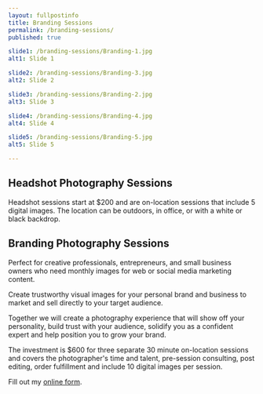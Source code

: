 ```yaml
---
layout: fullpostinfo
title: Branding Sessions
permalink: /branding-sessions/
published: true

slide1: /branding-sessions/Branding-1.jpg
alt1: Slide 1

slide2: /branding-sessions/Branding-3.jpg
alt2: Slide 2

slide3: /branding-sessions/Branding-2.jpg
alt3: Slide 3

slide4: /branding-sessions/Branding-4.jpg
alt4: Slide 4

slide5: /branding-sessions/Branding-5.jpg
alt5: Slide 5

---
```


## Headshot Photography Sessions

Headshot sessions start at $200 and are on-location sessions that include 5 digital images. The location can be outdoors, in office, or with a white or black backdrop.


## Branding Photography Sessions

Perfect for creative professionals, entrepreneurs, and small business owners who need monthly images for web or social media marketing content.

Create trustworthy visual images for your personal brand and business to market and sell directly to your target audience. 

Together we will create a photography experience that will show off your personality, build trust with your audience, solidify you as a confident expert and help position you to grow your brand.

The investment is $600 for three separate 30 minute on-location sessions and covers the photographer's time and talent, pre-session consulting, post editing, order fulfillment and include 10 digital images per session.

<div id="wufoo-q1t0j7b60eo6a3n"> Fill out my <a href="https://candidgiggles.wufoo.com/forms/q1t0j7b60eo6a3n">online form</a>. </div> <script type="text/javascript"> var q1t0j7b60eo6a3n; (function(d, t) { var s = d.createElement(t), options = { 'userName':'candidgiggles', 'formHash':'q1t0j7b60eo6a3n', 'autoResize':true, 'height':'1247', 'async':true, 'host':'wufoo.com', 'header':'show', 'ssl':true }; s.src = ('https:' == d.location.protocol ?'https://':'http://') + 'secure.wufoo.com/scripts/embed/form.js'; s.onload = s.onreadystatechange = function() { var rs = this.readyState; if (rs) if (rs != 'complete') if (rs != 'loaded') return; try { q1t0j7b60eo6a3n = new WufooForm(); q1t0j7b60eo6a3n.initialize(options); q1t0j7b60eo6a3n.display(); } catch (e) { } }; var scr = d.getElementsByTagName(t)[0], par = scr.parentNode; par.insertBefore(s, scr); })(document, 'script'); </script>
